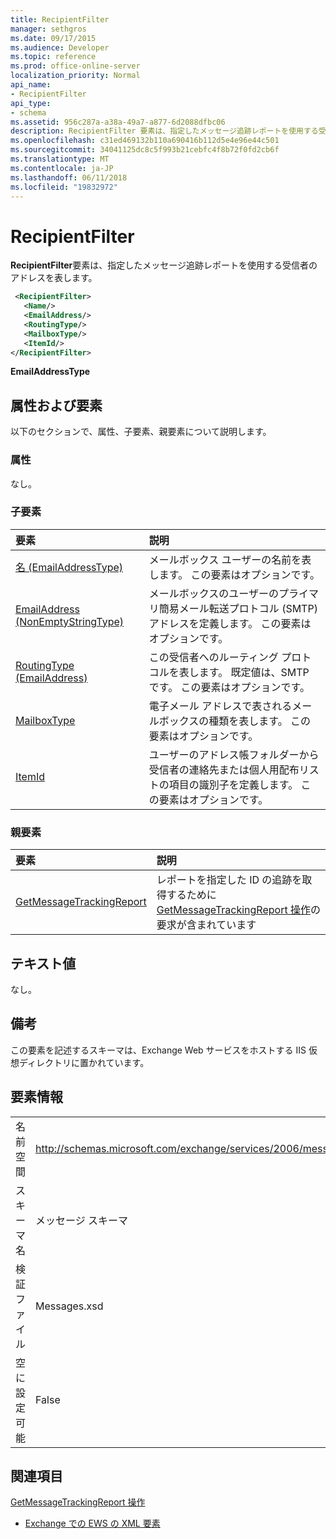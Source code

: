 ```yaml
---
title: RecipientFilter
manager: sethgros
ms.date: 09/17/2015
ms.audience: Developer
ms.topic: reference
ms.prod: office-online-server
localization_priority: Normal
api_name:
- RecipientFilter
api_type:
- schema
ms.assetid: 956c287a-a38a-49a7-a877-6d2088dfbc06
description: RecipientFilter 要素は、指定したメッセージ追跡レポートを使用する受信者のアドレスを表します。
ms.openlocfilehash: c31ed469132b110a690416b112d5e4e96e44c501
ms.sourcegitcommit: 34041125dc8c5f993b21cebfc4f8b72f0fd2cb6f
ms.translationtype: MT
ms.contentlocale: ja-JP
ms.lasthandoff: 06/11/2018
ms.locfileid: "19832972"
---
```

# <a name="recipientfilter"></a>RecipientFilter

**RecipientFilter**要素は、指定したメッセージ追跡レポートを使用する受信者のアドレスを表します。 
  
```XML
 <RecipientFilter>
   <Name/>
   <EmailAddress/>
   <RoutingType/>
   <MailboxType/>
   <ItemId/>
</RecipientFilter>
```

 **EmailAddressType**
## <a name="attributes-and-elements"></a>属性および要素

以下のセクションで、属性、子要素、親要素について説明します。
  
### <a name="attributes"></a>属性

なし。
  
### <a name="child-elements"></a>子要素

|**要素**|**説明**|
|:-----|:-----|
|[名 (EmailAddressType)](name-emailaddresstype.md) <br/> |メールボックス ユーザーの名前を表します。 この要素はオプションです。  <br/> |
|[EmailAddress (NonEmptyStringType)](emailaddress-nonemptystringtype.md) <br/> |メールボックスのユーザーのプライマリ簡易メール転送プロトコル (SMTP) アドレスを定義します。 この要素はオプションです。  <br/> |
|[RoutingType (EmailAddress)](routingtype-emailaddress.md) <br/> |この受信者へのルーティング プロトコルを表します。 既定値は、SMTP です。 この要素はオプションです。  <br/> |
|[MailboxType](mailboxtype.md) <br/> |電子メール アドレスで表されるメールボックスの種類を表します。 この要素はオプションです。  <br/> |
|[ItemId](itemid.md) <br/> |ユーザーのアドレス帳フォルダーから受信者の連絡先または個人用配布リストの項目の識別子を定義します。 この要素はオプションです。  <br/> |
   
### <a name="parent-elements"></a>親要素

|**要素**|**説明**|
|:-----|:-----|
|[GetMessageTrackingReport](getmessagetrackingreport.md) <br/> |レポートを指定した ID の追跡を取得するために[GetMessageTrackingReport 操作](getmessagetrackingreport-operation.md)の要求が含まれています  <br/> |
   
## <a name="text-value"></a>テキスト値

なし。
  
## <a name="remarks"></a>備考

この要素を記述するスキーマは、Exchange Web サービスをホストする IIS 仮想ディレクトリに置かれています。
  
## <a name="element-information"></a>要素情報

|||
|:-----|:-----|
|名前空間  <br/> |http://schemas.microsoft.com/exchange/services/2006/messages  <br/> |
|スキーマ名  <br/> |メッセージ スキーマ  <br/> |
|検証ファイル  <br/> |Messages.xsd  <br/> |
|空に設定可能  <br/> |False  <br/> |
   
## <a name="see-also"></a>関連項目



[GetMessageTrackingReport 操作](getmessagetrackingreport-operation.md)


- [Exchange での EWS の XML 要素](ews-xml-elements-in-exchange.md)

